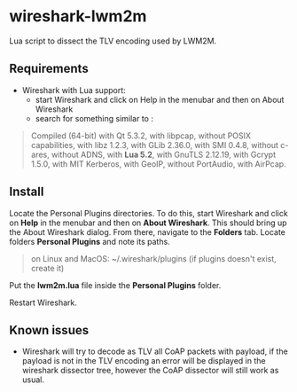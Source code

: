 # wireshark-lwm2m
Lua script to dissect the TLV encoding used by LWM2M.

## Requirements

- Wireshark with Lua support: 
    - start Wireshark and click on Help in the menubar and then on About Wireshark
    - search for something similar to :

> Compiled (64-bit) with Qt 5.3.2, with libpcap, without POSIX capabilities, with
>libz 1.2.3, with GLib 2.36.0, with SMI 0.4.8, without c-ares, without ADNS, with
>**Lua 5.2**, with GnuTLS 2.12.19, with Gcrypt 1.5.0, with MIT Kerberos, with GeoIP,
>without PortAudio, with AirPcap.

## Install
Locate the Personal Plugins directories. To do this, start Wireshark and click on **Help** in the menubar and then on **About Wireshark**. This should bring up the About Wireshark dialog. From there, navigate to the **Folders** tab. Locate folders **Personal Plugins** and note its paths.
> on Linux and MacOS: ~/.wireshark/plugins (if plugins doesn't exist, create it)

Put the **lwm2m.lua** file inside the **Personal Plugins** folder.

Restart Wireshark.

## Known issues

- Wireshark will try to decode as TLV all CoAP packets with payload, if the payload is not in the TLV encoding an error will be displayed in the wireshark dissector tree, however the CoAP dissector will still work as usual.
